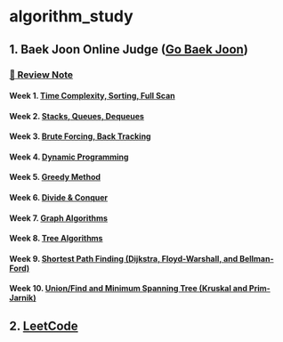# algorithm_study

## 1. Baek Joon Online Judge ([Go Baek Joon](https://www.acmicpc.net/))
### [:blue_book: Review Note](https://github.com/JoonHyeok-hozy-Kim/algorithm_study/blob/main/BaekJoon/Review/review_note.md)
#### Week 1. [Time Complexity, Sorting, Full Scan](https://github.com/JoonHyeok-hozy-Kim/algorithm_study/blob/main/BaekJoon/Solutions/Week1/contents.md)
#### Week 2. [Stacks, Queues, Dequeues](https://github.com/JoonHyeok-hozy-Kim/algorithm_study/blob/main/BaekJoon/Solutions/Week2/contents.md)
#### Week 3. [Brute Forcing, Back Tracking](https://github.com/JoonHyeok-hozy-Kim/algorithm_study/blob/main/BaekJoon/Solutions/Week3/contents.md)
#### Week 4. [Dynamic Programming](https://github.com/JoonHyeok-hozy-Kim/algorithm_study/blob/main/BaekJoon/Solutions/Week4/contents.md)
#### Week 5. [Greedy Method](https://github.com/JoonHyeok-hozy-Kim/algorithm_study/blob/main/BaekJoon/Solutions/Week5/contents.md)
#### Week 6. [Divide & Conquer](https://github.com/JoonHyeok-hozy-Kim/algorithm_study/blob/main/BaekJoon/Solutions/Week6/contents.md)
#### Week 7. [Graph Algorithms](https://github.com/JoonHyeok-hozy-Kim/algorithm_study/blob/main/BaekJoon/Solutions/Week7/contents.md)
#### Week 8. [Tree Algorithms](https://github.com/JoonHyeok-hozy-Kim/algorithm_study/blob/main/BaekJoon/Solutions/Week8/contents.md)
#### Week 9. [Shortest Path Finding (Dijkstra, Floyd-Warshall, and Bellman-Ford)](https://github.com/JoonHyeok-hozy-Kim/algorithm_study/blob/main/BaekJoon/Solutions/Week9/contents.md)
#### Week 10. [Union/Find and Minimum Spanning Tree (Kruskal and Prim-Jarnik)](https://github.com/JoonHyeok-hozy-Kim/algorithm_study/blob/main/BaekJoon/Solutions/Week10/contents.md)


## 2. [LeetCode](https://github.com/JoonHyeok-hozy-Kim/algorithm_study/blob/main/LeetCode/2024_internship_prep/main.md)